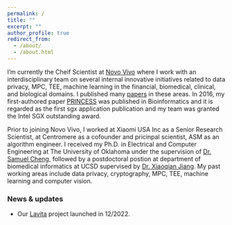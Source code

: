 ```yaml
---
permalink: /
title: ""
excerpt: ""
author_profile: true
redirect_from: 
  - /about/
  - /about.html
---
```


I’m currently the Cheif Scientist at [Novo Vivo](http://novovivo.io) where I work with an interdisciplinary team on several internal innovative initiatives related to data privacy, MPC, TEE, machine learning in the financial, biomedical, clinical, and biological domains. I published many [papers](https://scholar.google.com/citations?user=V4Y4ETQAAAAJ) in these areas. In 2016, my first-authored paper [PRINCESS](https://academic.oup.com/bioinformatics/article/33/6/871/2605879) was published in Bioinformatics and it is regarded as the first sgx application publication and my team was granted the Intel SGX outstanding award.

Prior to joining Novo Vivo, I worked at Xiaomi USA Inc as a Senior Research Scientist, at Centromere as a cofounder and pricinpal scientist, ASM as an algorithm engineer. I received my Ph.D. in Electrical and Computer Engineering at The University of Oklahoma under the supervision of [Dr. Samuel Cheng](https://www.ou.edu/coe/ece/faculty_directory/dr_cheng), followed by a postdoctoral postion at department of biomedical informatics at UCSD supervised by [Dr. Xiaoqian Jiang](https://sbmi.uth.edu/faculty-and-staff/xiaoqian-jiang.htm). My past working areas include data privacy, cryptography, MPC, TEE, machine learning and computer vision.

### News & updates
* Our [Lavita](https://www.lavita.ai) project launched in 12/2022.
